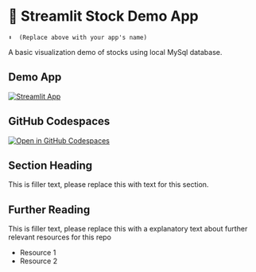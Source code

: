 # 🤖 Streamlit Stock Demo App
```
⬆️  (Replace above with your app's name)
```
A basic visualization demo of stocks using local MySql database.

## Demo App

[![Streamlit App](https://static.streamlit.io/badges/streamlit_badge_black_white.svg)](https://app-stockinfo.streamlit.app/)

## GitHub Codespaces

[![Open in GitHub Codespaces](https://github.com/codespaces/badge.svg)](https://codespaces.new/streamlit/app-starter-kit?quickstart=1)

## Section Heading

This is filler text, please replace this with text for this section.

## Further Reading

This is filler text, please replace this with a explanatory text about further relevant resources for this repo
- Resource 1
- Resource 2
